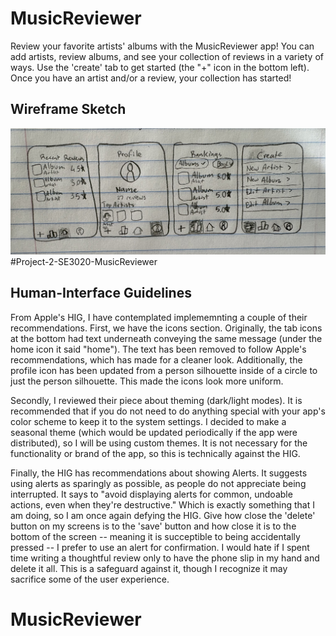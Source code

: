 # MusicReviewer

Review your favorite artists' albums with the MusicReviewer app!
You can add artists, review albums, and see your collection of reviews in a variety of ways. 
Use the 'create' tab to get started (the "+" icon in the bottom left). Once you have an artist and/or a review, your collection has started! 

## Wireframe Sketch
![MusicReview sketch](./diagram.jpeg)#Project-2-SE3020-MusicReviewer

## Human-Interface Guidelines

From Apple's HIG, I have contemplated implememnting a couple of their recommendations. First, we have the icons section. Originally, the tab icons at the bottom had text underneath conveying the same message (under the home icon it said "home"). The text has been removed to follow Apple's recommendations, which has made for a cleaner look. Additionally, the profile icon has been updated from a person silhouette inside of a circle to just the person silhouette. This made the icons look more uniform.

Secondly, I reviewed their piece about theming (dark/light modes). It is recommended that if you do not need to do anything special with your app's color scheme to keep it to the system settings. I decided to make a seasonal theme (which would be updated periodically if the app were distributed), so I will be using custom themes. It is not necessary for the functionality or brand of the app, so this is technically against the HIG.

Finally, the HIG has recommendations about showing Alerts. It suggests using alerts as sparingly as possible, as people do not appreciate being interrupted. It says to "avoid displaying alerts for common, undoable actions, even when they're destructive." Which is exactly something that I am doing, so I am once again defying the HIG. Give how close the 'delete' button on my screens is to the 'save' button and how close it is to the bottom of the screen -- meaning it is succeptible to being accidentally pressed -- I prefer to use an alert for confirmation. I would hate if I spent time writing a thoughtful review only to have the phone slip in my hand and delete it all. This is a safeguard against it, though I recognize it may sacrifice some of the user experience.
# MusicReviewer